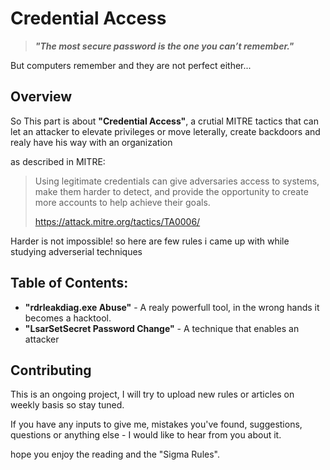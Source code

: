 # Credential Access

> **_"The most secure password is the one you can’t remember."_**

But computers remember and they are not perfect either...

## Overview

So This part is about **"Credential Access"**, a crutial MITRE tactics that can let an attacker to elevate privileges or move leterally, create backdoors and realy have his way with an organization

as described in MITRE:
> Using legitimate credentials can give adversaries access to systems, make them harder to detect, and provide the opportunity to create more accounts to help achieve their goals.
>
> https://attack.mitre.org/tactics/TA0006/

Harder is not impossible! so here are few rules i came up with while studying adverserial techniques

## Table of Contents:
- **"rdrleakdiag.exe Abuse"** - A realy powerfull tool, in the wrong hands it becomes a hacktool.
- **"LsarSetSecret Password Change"** - A technique that enables an attacker

## Contributing

This is an ongoing project, I will try to upload new rules or articles on weekly basis so stay tuned. 

If you have any inputs to give me, mistakes you've found, suggestions, questions or anything else - I would like to hear from you about it.

hope you enjoy the reading and the "Sigma Rules".
